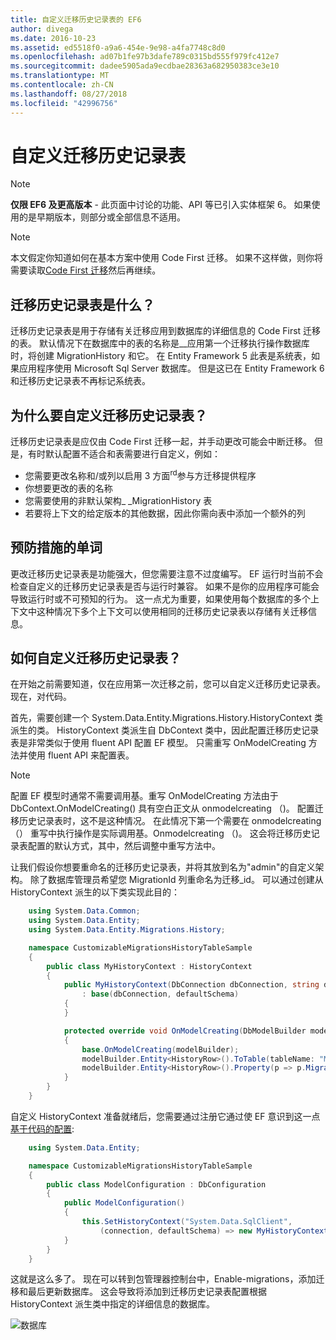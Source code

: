 ```yaml
---
title: 自定义迁移历史记录表的 EF6
author: divega
ms.date: 2016-10-23
ms.assetid: ed5518f0-a9a6-454e-9e98-a4fa7748c8d0
ms.openlocfilehash: ad07b1fe97b3dafe789c0315bd555f979fc412e7
ms.sourcegitcommit: dadee5905ada9ecdbae28363a682950383ce3e10
ms.translationtype: MT
ms.contentlocale: zh-CN
ms.lasthandoff: 08/27/2018
ms.locfileid: "42996756"
---
```

# <a name="customizing-the-migrations-history-table"></a>自定义迁移历史记录表
> [!NOTE]
> **仅限 EF6 及更高版本** - 此页面中讨论的功能、API 等已引入实体框架 6。 如果使用的是早期版本，则部分或全部信息不适用。

> [!NOTE]
> 本文假定你知道如何在基本方案中使用 Code First 迁移。 如果不这样做，则你将需要读取[Code First 迁移](~/ef6/modeling/code-first/migrations/index.md)然后再继续。

## <a name="what-is-migrations-history-table"></a>迁移历史记录表是什么？

迁移历史记录表是用于存储有关迁移应用到数据库的详细信息的 Code First 迁移的表。 默认情况下在数据库中的表的名称是\_\_应用第一个迁移执行操作数据库时，将创建 MigrationHistory 和它。 在 Entity Framework 5 此表是系统表，如果应用程序使用 Microsoft Sql Server 数据库。 但是这已在 Entity Framework 6 和迁移历史记录表不再标记系统表。

## <a name="why-customize-migrations-history-table"></a>为什么要自定义迁移历史记录表？

迁移历史记录表是应仅由 Code First 迁移一起，并手动更改可能会中断迁移。 但是，有时默认配置不适合和表需要进行自定义，例如：

-   您需要更改名称和/或列以启用 3 方面<sup>rd</sup>参与方迁移提供程序
-   你想要更改的表的名称
-   您需要使用的非默认架构\_ \_MigrationHistory 表
-   若要将上下文的给定版本的其他数据，因此你需向表中添加一个额外的列

## <a name="words-of-precaution"></a>预防措施的单词

更改迁移历史记录表是功能强大，但您需要注意不过度编写。 EF 运行时当前不会检查自定义的迁移历史记录表是否与运行时兼容。 如果不是你的应用程序可能会导致运行时或不可预知的行为。 这一点尤为重要，如果使用每个数据库的多个上下文中这种情况下多个上下文可以使用相同的迁移历史记录表以存储有关迁移信息。

## <a name="how-to-customize-migrations-history-table"></a>如何自定义迁移历史记录表？

在开始之前需要知道，仅在应用第一次迁移之前，您可以自定义迁移历史记录表。 现在，对代码。

首先，需要创建一个 System.Data.Entity.Migrations.History.HistoryContext 类派生的类。 HistoryContext 类派生自 DbContext 类中，因此配置迁移历史记录表是非常类似于使用 fluent API 配置 EF 模型。 只需重写 OnModelCreating 方法并使用 fluent API 来配置表。

>[!NOTE]
> 配置 EF 模型时通常不需要调用基。重写 OnModelCreating 方法由于 DbContext.OnModelCreating() 具有空白正文从 onmodelcreating （)。 配置迁移历史记录表时，这不是这种情况。 在此情况下第一个需要在 onmodelcreating （） 重写中执行操作是实际调用基。Onmodelcreating （)。 这会将迁移历史记录表配置的默认方式，其中，然后调整中重写方法中。

让我们假设你想要重命名的迁移历史记录表，并将其放到名为"admin"的自定义架构。 除了数据库管理员希望您 MigrationId 列重命名为迁移\_id。  可以通过创建从 HistoryContext 派生的以下类实现此目的：

``` csharp
    using System.Data.Common;
    using System.Data.Entity;
    using System.Data.Entity.Migrations.History;

    namespace CustomizableMigrationsHistoryTableSample
    {
        public class MyHistoryContext : HistoryContext
        {
            public MyHistoryContext(DbConnection dbConnection, string defaultSchema)
                : base(dbConnection, defaultSchema)
            {
            }

            protected override void OnModelCreating(DbModelBuilder modelBuilder)
            {
                base.OnModelCreating(modelBuilder);
                modelBuilder.Entity<HistoryRow>().ToTable(tableName: "MigrationHistory", schemaName: "admin");
                modelBuilder.Entity<HistoryRow>().Property(p => p.MigrationId).HasColumnName("Migration_ID");
            }
        }
    }
```

自定义 HistoryContext 准备就绪后，您需要通过注册它通过使 EF 意识到这一点[基于代码的配置](http://msdn.com/data/jj680699):

``` csharp
    using System.Data.Entity;

    namespace CustomizableMigrationsHistoryTableSample
    {
        public class ModelConfiguration : DbConfiguration
        {
            public ModelConfiguration()
            {
                this.SetHistoryContext("System.Data.SqlClient",
                    (connection, defaultSchema) => new MyHistoryContext(connection, defaultSchema));
            }
        }
    }
```

这就是这么多了。 现在可以转到包管理器控制台中，Enable-migrations，添加迁移和最后更新数据库。 这会导致将添加到迁移历史记录表配置根据 HistoryContext 派生类中指定的详细信息的数据库。

![数据库](~/ef6/media/database.png)
